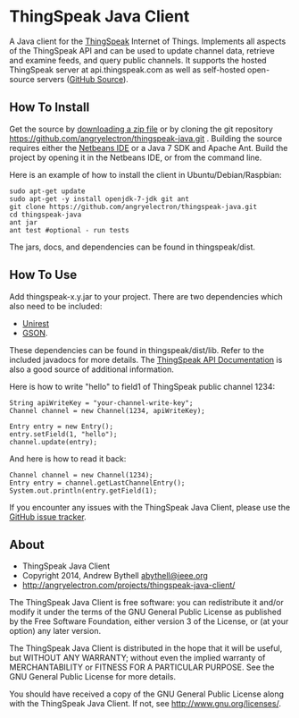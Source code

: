 ThingSpeak Java Client 
===
A Java client for the [ThingSpeak](http://thingspeak.com) Internet of 
Things.  Implements all aspects of the ThingSpeak API and can be used to 
update channel data, retrieve and examine feeds, and query public channels. 
It supports the hosted ThingSpeak server at api.thingspeak.com as well 
as self-hosted open-source servers ([GitHub Source](https://github.com/iobridge/thingspeak)). 

How To Install
---
Get the source by [downloading a zip file](https://github.com/angryelectron/thingspeak-java/archive/master.zip)
or by cloning the git repository https://github.com/angryelectron/thingspeak-java.git .
Building the source requires either the [Netbeans IDE](http://netbeans.org) or a 
Java 7 SDK and Apache Ant. Build the project by opening it in the Netbeans IDE, or from the command line.  

Here is an example of how to install the client in Ubuntu/Debian/Raspbian:

```
sudo apt-get update
sudo apt-get -y install openjdk-7-jdk git ant
git clone https://github.com/angryelectron/thingspeak-java.git
cd thingspeak-java
ant jar
ant test #optional - run tests 
```

The jars, docs, and dependencies can be found in thingspeak/dist.

How To Use
---
Add thingspeak-x.y.jar to your project.  There are two dependencies which also need to be included: 

* [Unirest](http://unirest.io) 
* [GSON](http://code.google.com/p/google-gson/).  

These dependencies can be found in thingspeak/dist/lib.  Refer to the included javadocs for more details.  The 
[ThingSpeak API Documentation](http://community.thingspeak.com/documentation/api/#thingspeak_api)
is also a good source of additional information.

Here is how to write "hello" to field1 of ThingSpeak public channel 1234:

```
String apiWriteKey = "your-channel-write-key";
Channel channel = new Channel(1234, apiWriteKey);

Entry entry = new Entry();
entry.setField(1, "hello");
channel.update(entry);
```

And here is how to read it back:

```
Channel channel = new Channel(1234);
Entry entry = channel.getLastChannelEntry();
System.out.println(entry.getField(1);
```

If you encounter any issues with the ThingSpeak Java Client, please use the [GitHub issue tracker](https://github.com/angryelectron/thingspeak-java/issues).


About
---
* ThingSpeak Java Client 
* Copyright 2014, Andrew Bythell <abythell@ieee.org>
* http://angryelectron.com/projects/thingspeak-java-client/
 
The ThingSpeak Java Client is free software: you can redistribute it and/or
modify it under the terms of the GNU General Public License as published by
the Free Software Foundation, either version 3 of the License, or (at your
option) any later version.

The ThingSpeak Java Client is distributed in the hope that it will be useful,
but WITHOUT ANY WARRANTY; without even the implied warranty of
MERCHANTABILITY or FITNESS FOR A PARTICULAR PURPOSE. See the GNU General
Public License for more details.

You should have received a copy of the GNU General Public License along with
the ThingSpeak Java Client. If not, see <http://www.gnu.org/licenses/>.

